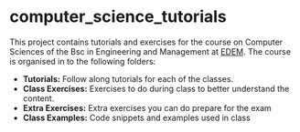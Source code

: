 # computer_science_tutorials
This project contains tutorials and exercises for the course on Computer Sciences of the Bsc in Engineering and Management at [EDEM](https://edem.es/). 
The course is organised in to the following folders: 
- **Tutorials:** Follow along tutorials for each of the classes. 
- **Class Exercises:** Exercises to do during class to better understand the content.
- **Extra Exercises:** Extra exercises you can do prepare for the exam
- **Class Examples:** Code snippets and examples used in class


